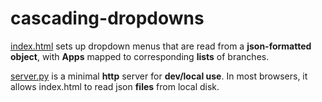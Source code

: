 # cascading-dropdowns

[index.html](index.html) sets up dropdown menus that are read from a **json-formatted object**, with **Apps** mapped to corresponding **lists** of branches.

[server.py](server.py) is a minimal **http** server for **dev/local use**. In most browsers, it allows index.html to read json **files** from local disk.
